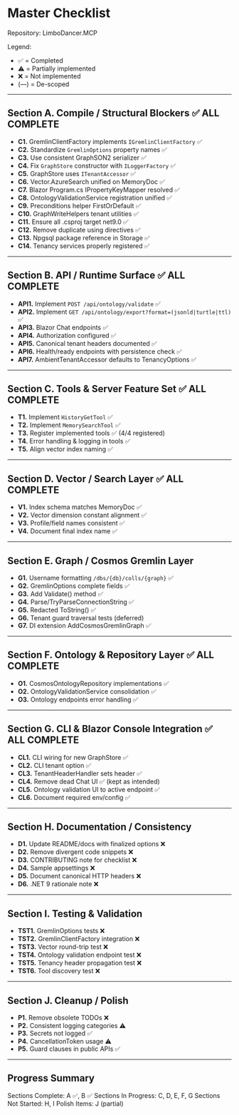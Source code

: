 # Master Checklist

Repository: LimboDancer.MCP

Legend:
* ✅ = Completed
* ⚠️ = Partially implemented
* ❌ = Not implemented
* (—) = De-scoped

---

## Section A. Compile / Structural Blockers ✅ ALL COMPLETE

* **C1.** GremlinClientFactory implements `IGremlinClientFactory` ✅
* **C2.** Standardize `GremlinOptions` property names ✅
* **C3.** Use consistent GraphSON2 serializer ✅
* **C4.** Fix `GraphStore` constructor with `ILoggerFactory` ✅
* **C5.** GraphStore uses `ITenantAccessor` ✅
* **C6.** Vector.AzureSearch unified on MemoryDoc ✅
* **C7.** Blazor Program.cs IPropertyKeyMapper resolved ✅
* **C8.** OntologyValidationService registration unified ✅
* **C9.** Preconditions helper FirstOrDefault ✅
* **C10.** GraphWriteHelpers tenant utilities ✅
* **C11.** Ensure all .csproj target net9.0 ✅
* **C12.** Remove duplicate using directives ✅
* **C13.** Npgsql package reference in Storage ✅
* **C14.** Tenancy services properly registered ✅

---

## Section B. API / Runtime Surface ✅ ALL COMPLETE

* **API1.** Implement `POST /api/ontology/validate` ✅
* **API2.** Implement `GET /api/ontology/export?format=(jsonld|turtle|ttl)` ✅
* **API3.** Blazor Chat endpoints ✅
* **API4.** Authorization configured ✅
* **API5.** Canonical tenant headers documented ✅
* **API6.** Health/ready endpoints with persistence check ✅
* **API7.** AmbientTenantAccessor defaults to TenancyOptions ✅

---

## Section C. Tools & Server Feature Set ✅ ALL COMPLETE

* **T1.** Implement `HistoryGetTool` ✅
* **T2.** Implement `MemorySearchTool` ✅
* **T3.** Register implemented tools ✅ (4/4 registered)
* **T4.** Error handling & logging in tools ✅
* **T5.** Align vector index naming ✅

---

## Section D. Vector / Search Layer ✅ ALL COMPLETE

* **V1.** Index schema matches MemoryDoc ✅
* **V2.** Vector dimension constant alignment ✅
* **V3.** Profile/field names consistent ✅
* **V4.** Document final index name ✅

---

## Section E. Graph / Cosmos Gremlin Layer

* **G1.** Username formatting `/dbs/{db}/colls/{graph}` ✅
* **G2.** GremlinOptions complete fields ✅
* **G3.** Add Validate() method ✅
* **G4.** Parse/TryParseConnectionString ✅
* **G5.** Redacted ToString() ✅
* **G6.** Tenant guard traversal tests (deferred)
* **G7.** DI extension AddCosmosGremlinGraph ✅

---

## Section F. Ontology & Repository Layer ✅ ALL COMPLETE

* **O1.** CosmosOntologyRepository implementations ✅
* **O2.** OntologyValidationService consolidation ✅
* **O3.** Ontology endpoints error handling ✅

---

## Section G. CLI & Blazor Console Integration ✅ ALL COMPLETE

* **CL1.** CLI wiring for new GraphStore ✅
* **CL2.** CLI tenant option ✅
* **CL3.** TenantHeaderHandler sets header ✅
* **CL4.** Remove dead Chat UI ✅ (kept as intended)
* **CL5.** Ontology validation UI to active endpoint ✅
* **CL6.** Document required env/config ✅

---

## Section H. Documentation / Consistency

* **D1.** Update README/docs with finalized options ❌
* **D2.** Remove divergent code snippets ❌
* **D3.** CONTRIBUTING note for checklist ❌
* **D4.** Sample appsettings ❌
* **D5.** Document canonical HTTP headers ❌
* **D6.** .NET 9 rationale note ❌

---

## Section I. Testing & Validation

* **TST1.** GremlinOptions tests ❌
* **TST2.** GremlinClientFactory integration ❌
* **TST3.** Vector round-trip test ❌
* **TST4.** Ontology validation endpoint test ❌
* **TST5.** Tenancy header propagation test ❌
* **TST6.** Tool discovery test ❌

---

## Section J. Cleanup / Polish

* **P1.** Remove obsolete TODOs ❌
* **P2.** Consistent logging categories ⚠️
* **P3.** Secrets not logged ✅
* **P4.** CancellationToken usage ⚠️
* **P5.** Guard clauses in public APIs ✅

---

## Progress Summary

Sections Complete: A ✅, B ✅
Sections In Progress: C, D, E, F, G
Sections Not Started: H, I
Polish Items: J (partial)